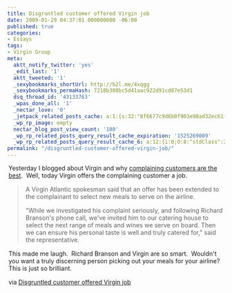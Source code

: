 ```yaml
---
title: Disgruntled customer offered Virgin job
date: 2009-01-29 04:37:01.000000000 -06:00
published: true
categories:
- Essays
tags:
- Virgin Group
meta:
  aktt_notify_twitter: 'yes'
  _edit_last: '1'
  aktt_tweeted: '1'
  _sexybookmarks_shortUrl: http://b2l.me/4xqgg
  _sexybookmarks_permaHash: 7218b308bc5d41aac922d91cd87e53d1
  dsq_thread_id: '43133763'
  _wpas_done_all: '1'
  _nectar_love: '0'
  _jetpack_related_posts_cache: a:1:{s:32:"8f6677c9d6b0f903e98ad32ec61f8deb";a:2:{s:7:"expires";i:1465574694;s:7:"payload";a:3:{i:0;a:1:{s:2:"id";i:723;}i:1;a:1:{s:2:"id";i:1411;}i:2;a:1:{s:2:"id";i:389;}}}}
  _wp_rp_image: empty
  nectar_blog_post_view_count: '180'
  _wp_rp_related_posts_query_result_cache_expiration: '1525269089'
  _wp_rp_related_posts_query_result_cache_6: a:12:{i:0;O:8:"stdClass":2:{s:7:"post_id";s:4:"1309";s:5:"score";s:18:"138.70520786033737";}i:1;O:8:"stdClass":2:{s:7:"post_id";s:4:"1196";s:5:"score";s:16:"81.6884606290489";}i:2;O:8:"stdClass":2:{s:7:"post_id";s:3:"727";s:5:"score";s:17:"77.59109260834177";}i:3;O:8:"stdClass":2:{s:7:"post_id";s:3:"380";s:5:"score";s:17:"77.28279124868166";}i:4;O:8:"stdClass":2:{s:7:"post_id";s:3:"365";s:5:"score";s:17:"77.28279124868166";}i:5;O:8:"stdClass":2:{s:7:"post_id";s:3:"359";s:5:"score";s:17:"77.28279124868166";}i:6;O:8:"stdClass":2:{s:7:"post_id";s:3:"394";s:5:"score";s:17:"76.20479824718831";}i:7;O:8:"stdClass":2:{s:7:"post_id";s:3:"327";s:5:"score";s:17:"74.44001988669066";}i:8;O:8:"stdClass":2:{s:7:"post_id";s:4:"1117";s:5:"score";s:17:"73.82201020290819";}i:9;O:8:"stdClass":2:{s:7:"post_id";s:3:"742";s:5:"score";s:17:"73.82201020290819";}i:10;O:8:"stdClass":2:{s:7:"post_id";s:3:"334";s:5:"score";s:16:"72.2301681192701";}i:11;O:8:"stdClass":2:{s:7:"post_id";s:3:"874";s:5:"score";s:17:"69.41634082254095";}}
permalink: "/disgruntled-customer-offered-virgin-job/"
---
```

<p style="margin: 0px 3px 15px;">Yesterday I blogged about Virgin and why <a href="https://christopher-sherrod.blisslifepress.com/complaining-customers/" rel="nofollow">complaining customers are the best</a>.  Well, today Virgin offers the complaining customer a job.
<blockquote>
<p style="margin: 0px 3px 15px;">A Virgin Atlantic spokesman said that an offer has been extended to the complainant to select new meals to serve on the airline.
<p style="margin: 0px 3px 15px;">"While we investigated his complaint seriously, and following Richard Branson's phone call, we've invited him to our catering house to select the next range of meals and wines we serve on board. Then we can ensure his personal taste is well and truly catered for," said the representative.
</blockquote>
<p style="margin: 0px 3px 15px;">This made me laugh.  Richard Branson and Virgin are so smart.  Wouldn't you want a truly discerning person picking out your meals for your airline?  This is just so brilliant.
<p style="margin: 0px 3px 15px;">via <a href="http://www.chinadaily.com.cn/life/2009-01/29/content_7431519.htm" rel="nofollow">Disgruntled customer offered Virgin job</a></p>
